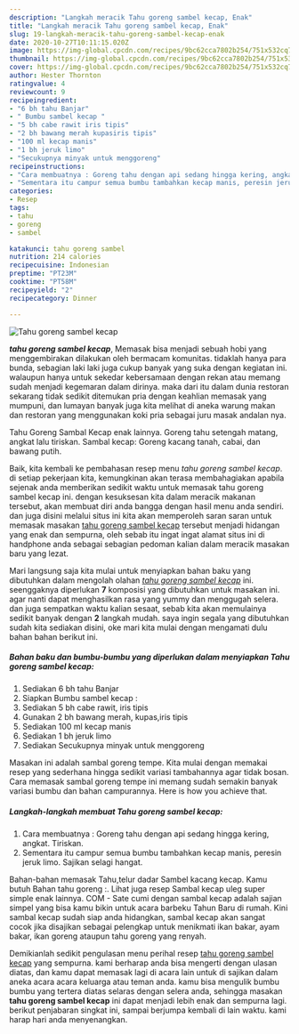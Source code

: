 ```yaml
---
description: "Langkah meracik Tahu goreng sambel kecap, Enak"
title: "Langkah meracik Tahu goreng sambel kecap, Enak"
slug: 19-langkah-meracik-tahu-goreng-sambel-kecap-enak
date: 2020-10-27T10:11:15.020Z
image: https://img-global.cpcdn.com/recipes/9bc62cca7802b254/751x532cq70/tahu-goreng-sambel-kecap-foto-resep-utama.jpg
thumbnail: https://img-global.cpcdn.com/recipes/9bc62cca7802b254/751x532cq70/tahu-goreng-sambel-kecap-foto-resep-utama.jpg
cover: https://img-global.cpcdn.com/recipes/9bc62cca7802b254/751x532cq70/tahu-goreng-sambel-kecap-foto-resep-utama.jpg
author: Hester Thornton
ratingvalue: 4
reviewcount: 9
recipeingredient:
- "6 bh tahu Banjar"
- " Bumbu sambel kecap "
- "5 bh cabe rawit iris tipis"
- "2 bh bawang merah kupasiris tipis"
- "100 ml kecap manis"
- "1 bh jeruk limo"
- "Secukupnya minyak untuk menggoreng"
recipeinstructions:
- "Cara membuatnya : Goreng tahu dengan api sedang hingga kering, angkat. Tiriskan."
- "Sementara itu campur semua bumbu tambahkan kecap manis, peresin jeruk limo. Sajikan selagi hangat."
categories:
- Resep
tags:
- tahu
- goreng
- sambel

katakunci: tahu goreng sambel 
nutrition: 214 calories
recipecuisine: Indonesian
preptime: "PT23M"
cooktime: "PT58M"
recipeyield: "2"
recipecategory: Dinner

---
```



![Tahu goreng sambel kecap](https://img-global.cpcdn.com/recipes/9bc62cca7802b254/751x532cq70/tahu-goreng-sambel-kecap-foto-resep-utama.jpg)

<b><i>tahu goreng sambel kecap</i></b>, Memasak bisa menjadi sebuah hobi yang menggembirakan dilakukan oleh bermacam komunitas. tidaklah hanya para bunda, sebagian laki laki juga cukup banyak yang suka dengan kegiatan ini. walaupun hanya untuk sekedar kebersamaan dengan rekan atau memang sudah menjadi kegemaran dalam dirinya. maka dari itu dalam dunia restoran sekarang tidak sedikit ditemukan pria dengan keahlian memasak yang mumpuni, dan lumayan banyak juga kita melihat di aneka warung makan dan restoran yang menggunakan koki pria sebagai juru masak andalan nya.

Tahu Goreng Sambal Kecap enak lainnya. Goreng tahu setengah matang, angkat lalu tiriskan. Sambal kecap: Goreng kacang tanah, cabai, dan bawang putih.

Baik, kita kembali ke pembahasan resep menu <i>tahu goreng sambel kecap</i>. di setiap pekerjaan kita, kemungkinan akan terasa membahagiakan apabila sejenak anda memberikan sedikit waktu untuk memasak tahu goreng sambel kecap ini. dengan kesuksesan kita dalam meracik makanan tersebut, akan membuat diri anda bangga dengan hasil menu anda sendiri. dan juga disini melalui situs ini kita akan memperoleh saran saran untuk memasak masakan <u>tahu goreng sambel kecap</u> tersebut menjadi hidangan yang enak dan sempurna, oleh sebab itu ingat ingat alamat situs ini di handphone anda sebagai sebagian pedoman kalian dalam meracik masakan baru yang lezat.


Mari langsung saja kita mulai untuk menyiapkan bahan baku yang dibutuhkan dalam mengolah olahan <u><i>tahu goreng sambel kecap</i></u> ini. seenggaknya diperlukan <b>7</b> komposisi yang dibutuhkan untuk masakan ini. agar nanti dapat menghasilkan rasa yang yummy dan menggugah selera. dan juga sempatkan waktu kalian sesaat, sebab kita akan memulainya sedikit banyak dengan <b>2</b> langkah mudah. saya ingin segala yang dibutuhkan sudah kita sediakan disini, oke mari kita mulai dengan mengamati dulu bahan bahan berikut ini.

<!--inarticleads1-->

##### Bahan baku dan bumbu-bumbu yang diperlukan dalam menyiapkan Tahu goreng sambel kecap:

1. Sediakan 6 bh tahu Banjar
1. Siapkan  Bumbu sambel kecap :
1. Sediakan 5 bh cabe rawit, iris tipis
1. Gunakan 2 bh bawang merah, kupas,iris tipis
1. Sediakan 100 ml kecap manis
1. Sediakan 1 bh jeruk limo
1. Sediakan Secukupnya minyak untuk menggoreng


Masakan ini adalah sambal goreng tempe. Kita mulai dengan memakai resep yang sederhana hingga sedikit variasi tambahannya agar tidak bosan. Cara memasak sambal goreng tempe ini memang sudah semakin banyak variasi bumbu dan bahan campurannya. Here is how you achieve that. 

<!--inarticleads2-->

##### Langkah-langkah membuat Tahu goreng sambel kecap:

1. Cara membuatnya : Goreng tahu dengan api sedang hingga kering, angkat. Tiriskan.
1. Sementara itu campur semua bumbu tambahkan kecap manis, peresin jeruk limo. Sajikan selagi hangat.


Bahan-bahan memasak Tahu,telur dadar Sambel kacang kecap. Kamu butuh Bahan tahu goreng :. Lihat juga resep Sambal kecap uleg super simple enak lainnya. COM - Sate cumi dengan sambal kecap adalah sajian simpel yang bisa kamu bikin untuk acara barbeku Tahun Baru di rumah. Kini sambal kecap sudah siap anda hidangkan, sambal kecap akan sangat cocok jika disajikan sebagai pelengkap untuk menikmati ikan bakar, ayam bakar, ikan goreng ataupun tahu goreng yang renyah. 

Demikianlah sedikit pengulasan menu perihal resep <u>tahu goreng sambel kecap</u> yang sempurna. kami berharap anda bisa mengerti dengan ulasan diatas, dan kamu dapat memasak lagi di acara lain untuk di sajikan dalam aneka acara acara keluarga atau teman anda. kamu bisa mengulik bumbu bumbu yang tertera diatas selaras dengan selera anda, sehingga masakan <b>tahu goreng sambel kecap</b> ini dapat menjadi lebih enak dan sempurna lagi. berikut penjabaran singkat ini, sampai berjumpa kembali di lain waktu. kami harap hari anda menyenangkan.
